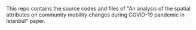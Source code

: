 This repo contains the source codes and files of "An analysis of the spatial attributes on community mobility changes during COVID-19 pandemic in Istanbul"  paper.

